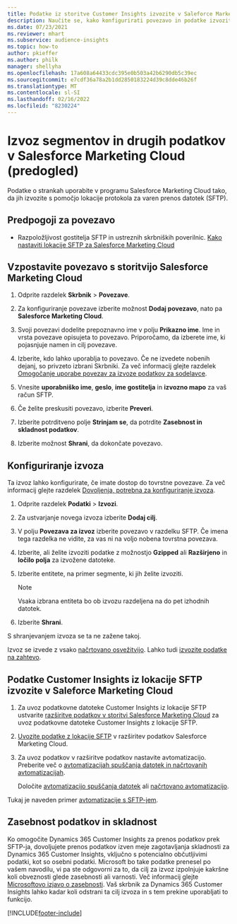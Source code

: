 ```yaml
---
title: Podatke iz storitve Customer Insights izvozite v Saleforce Marketing Cloud
description: Naučite se, kako konfigurirati povezavo in podatke izvoziti v Salesforce Marketing Cloud.
ms.date: 07/23/2021
ms.reviewer: mhart
ms.subservice: audience-insights
ms.topic: how-to
author: pkieffer
ms.author: philk
manager: shellyha
ms.openlocfilehash: 17a608a64433cdc395e0b503a42b6290db5c39ec
ms.sourcegitcommit: e7cdf36a78a2b1dd2850183224d39c8dde46b26f
ms.translationtype: MT
ms.contentlocale: sl-SI
ms.lasthandoff: 02/16/2022
ms.locfileid: "8230224"
---
```

# <a name="export-segments-and-other-data-to-salesforce-marketing-cloud-preview"></a>Izvoz segmentov in drugih podatkov v Salesforce Marketing Cloud (predogled)

Podatke o strankah uporabite v programu Salesforce Marketing Cloud tako, da jih izvozite s pomočjo lokacije protokola za varen prenos datotek (SFTP).

## <a name="prerequisites-for-connection"></a>Predpogoji za povezavo

- Razpoložljivost gostitelja SFTP in ustreznih skrbniških poverilnic. [Kako nastaviti lokacije SFTP za Salesforce Marketing Cloud](https://help.salesforce.com/articleView?id=sf.mc_es_configure_enhanced_ftp.htm&type=5) 

## <a name="set-up-the-connection-to-salesforce-marketing-cloud"></a>Vzpostavite povezavo s storitvijo Salesforce Marketing Cloud

1. Odprite razdelek **Skrbnik** > **Povezave**.

1. Za konfiguriranje povezave izberite možnost **Dodaj povezavo**, nato pa **Salesforce Marketing Cloud**.

1. Svoji povezavi dodelite prepoznavno ime v polju **Prikazno ime**. Ime in vrsta povezave opisujeta to povezavo. Priporočamo, da izberete ime, ki pojasnjuje namen in cilj povezave.

1. Izberite, kdo lahko uporablja to povezavo. Če ne izvedete nobenih dejanj, so privzeto izbrani Skrbniki. Za več informacij glejte razdelek [Omogočanje uporabe povezav za izvoze podatkov za sodelavce](connections.md#allow-contributors-to-use-a-connection-for-exports).

1. Vnesite **uporabniško ime**, **geslo**, **ime gostitelja** in **izvozno mapo** za vaš račun SFTP.

1. Če želite preskusiti povezavo, izberite **Preveri**.

1. Izberite potrditveno polje **Strinjam se**, da potrdite **Zasebnost in skladnost podatkov**.

1. Izberite možnost **Shrani**, da dokončate povezavo.

## <a name="configure-an-export"></a>Konfiguriranje izvoza

Ta izvoz lahko konfigurirate, če imate dostop do tovrstne povezave. Za več informacij glejte razdelek [Dovoljenja, potrebna za konfiguriranje izvoza](export-destinations.md#set-up-a-new-export).

1. Odprite razdelek **Podatki** > **Izvozi**.

1. Za ustvarjanje novega izvoza izberite **Dodaj cilj**.

1. V polju **Povezava za izvoz** izberite povezavo v razdelku SFTP. Če imena tega razdelka ne vidite, za vas ni na voljo nobena tovrstna povezava.

1. Izberite, ali želite izvoziti podatke z možnostjo **Gzipped** ali **Razširjeno** in **ločilo polja** za izvožene datoteke.

1. Izberite entitete, na primer segmente, ki jih želite izvoziti.

   > [!NOTE]
   > Vsaka izbrana entiteta bo ob izvozu razdeljena na do pet izhodnih datotek. 

1. Izberite **Shrani**.

S shranjevanjem izvoza se ta ne zažene takoj.

Izvoz se izvede z vsako [načrtovano osvežitvijo](system.md#schedule-tab). Lahko tudi [izvozite podatke na zahtevo](export-destinations.md#run-exports-on-demand). 

## <a name="import-customer-insights-data-from-sftp-location-to-salesforce-marketing-cloud"></a>Podatke Customer Insights iz lokacije SFTP izvozite v Saleforce Marketing Cloud

1. Za uvoz podatkovne datoteke Customer Insights iz lokacije SFTP ustvarite [razširitve podatkov v storitvi Salesforce Marketing Cloud](https://help.salesforce.com/articleView?id=sf.mc_es_create_data_extension.htm&type=5) za uvoz podatkovne datoteke Customer Insights z lokacije SFTP.

2. [Uvozite podatke z lokacije SFTP](https://help.salesforce.com/articleView?id=sf.mc_es_import_data_extension_classic.htm&type=5) v razširitev podatkov Salesforce Marketing Cloud. 

3. Za uvoz podatkov v razširitve podatkov nastavite avtomatizacijo. Preberite več o [avtomatizacijah spuščanja datotek in načrtovanih avtomatizacijah](https://help.salesforce.com/articleView?id=sf.mc_as_triggered_automations.htm&type=5).

   Določite [avtomatizacijo spuščanja datotek](https://help.salesforce.com/articleView?id=sf.mc_as_define_a_triggered_automation.htm&type=5) ali  [načrtovano avtomatizacijo](https://help.salesforce.com/articleView?id=sf.mc_as_define_a_scheduled_automation.htm&type=5). 

Tukaj je naveden primer [avtomatizacije s SFTP-jem](https://help.salesforce.com/articleView?id=sf.mc_as_ftp_and_triggered_automation_scenario.htm&type=5).

## <a name="data-privacy-and-compliance"></a>Zasebnost podatkov in skladnost

Ko omogočite Dynamics 365 Customer Insights za prenos podatkov prek SFTP-ja, dovoljujete prenos podatkov izven meje zagotavljanja skladnosti za Dynamics 365 Customer Insights, vključno s potencialno občutljivimi podatki, kot so osebni podatki. Microsoft bo take podatke prenesel po vašem navodilu, vi pa ste odgovorni za to, da cilj za izvoz izpolnjuje kakršne koli obveznosti glede zasebnosti ali varnosti. Več informacij glejte [Microsoftovo izjavo o zasebnosti](https://go.microsoft.com/fwlink/?linkid=396732).
Vaš skrbnik za Dynamics 365 Customer Insights lahko kadar koli odstrani ta cilj izvoza in s tem prekine uporabljati to funkcijo.

[!INCLUDE[footer-include](../includes/footer-banner.md)]
